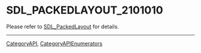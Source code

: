 # SDL_PACKEDLAYOUT_2101010

Please refer to [SDL_PackedLayout](SDL_PackedLayout) for details.

----
[CategoryAPI](CategoryAPI), [CategoryAPIEnumerators](CategoryAPIEnumerators)

